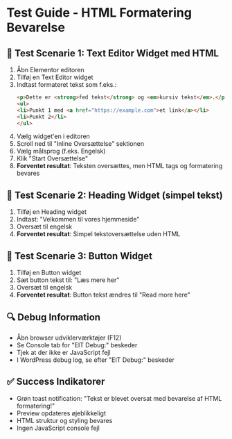 # Test Guide - HTML Formatering Bevarelse

## 🧪 Test Scenarie 1: Text Editor Widget med HTML
1. Åbn Elementor editoren
2. Tilføj en Text Editor widget
3. Indtast formateret tekst som f.eks.:
   ```html
   <p>Dette er <strong>fed tekst</strong> og <em>kursiv tekst</em>.</p>
   <ul>
   <li>Punkt 1 med <a href="https://example.com">et link</a></li>
   <li>Punkt 2</li>
   </ul>
   ```
4. Vælg widget'en i editoren
5. Scroll ned til "Inline Oversættelse" sektionen
6. Vælg målsprog (f.eks. Engelsk)
7. Klik "Start Oversættelse"
8. **Forventet resultat**: Teksten oversættes, men HTML tags og formatering bevares

## 🧪 Test Scenarie 2: Heading Widget (simpel tekst)
1. Tilføj en Heading widget
2. Indtast: "Velkommen til vores hjemmeside"
3. Oversæt til engelsk
4. **Forventet resultat**: Simpel tekstoversættelse uden HTML

## 🧪 Test Scenarie 3: Button Widget
1. Tilføj en Button widget
2. Sæt button tekst til: "Læs mere her"
3. Oversæt til engelsk
4. **Forventet resultat**: Button tekst ændres til "Read more here"

## 🔍 Debug Information
- Åbn browser udviklerværktøjer (F12)
- Se Console tab for "EIT Debug:" beskeder
- Tjek at der ikke er JavaScript fejl
- I WordPress debug log, se efter "EIT Debug:" beskeder

## ✅ Success Indikatorer
- Grøn toast notification: "Tekst er blevet oversat med bevarelse af HTML formatering!"
- Preview opdateres øjeblikkeligt
- HTML struktur og styling bevares
- Ingen JavaScript console fejl
